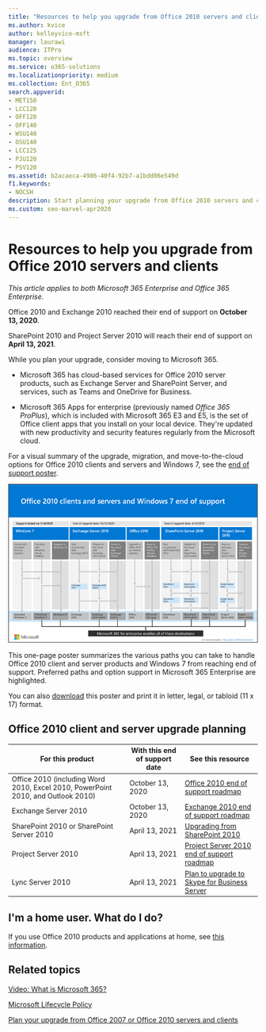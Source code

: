 ```yaml
---
title: "Resources to help you upgrade from Office 2010 servers and clients"
ms.author: kvice
author: kelleyvice-msft
manager: laurawi
audience: ITPro
ms.topic: overview
ms.service: o365-solutions
ms.localizationpriority: medium
ms.collection: Ent_O365
search.appverid:
- MET150
- LCC120
- OFF120
- OFF140
- WSU140
- OSU140
- LCC125
- PJU120
- PSV120
ms.assetid: b2acaeca-4986-40f4-92b7-a1bdd06e549d
f1.keywords:
- NOCSH
description: Start planning your upgrade from Office 2010 servers and client applications, as support is ending soon and custom support agreements aren't available.
ms.custom: seo-marvel-apr2020
---
```


# Resources to help you upgrade from Office 2010 servers and clients

*This article applies to both Microsoft 365 Enterprise and Office 365 Enterprise.*

Office 2010 and Exchange 2010 reached their end of support on **October 13, 2020**.

SharePoint 2010 and Project Server 2010 will reach their end of support on **April 13, 2021**.

While you plan your upgrade, consider moving to Microsoft 365.

- Microsoft 365 has cloud-based services for Office 2010 server products, such as Exchange Server and SharePoint Server, and services, such as Teams and OneDrive for Business.

- Microsoft 365 Apps for enterprise (previously named *Office 365 ProPlus*), which is included with Microsoft 365 E3 and E5, is the set of Office client apps that you install on your local device. They're updated with new productivity and security features regularly from the Microsoft cloud.

For a visual summary of the upgrade, migration, and move-to-the-cloud options for Office 2010 clients and servers and Windows 7, see the [end of support poster](../downloads/Office2010Windows7EndOfSupport.pdf).

[![End of support for Office 2010 clients and servers and Windows 7 poster.](../media/upgrade-from-office-2010-servers-and-products/office2010-windows7-end-of-support.png)](../downloads/Office2010Windows7EndOfSupport.pdf)

This one-page poster summarizes the various paths you can take to handle Office 2010 client and server products and Windows 7 from reaching end of support. Preferred paths and option support in Microsoft 365 Enterprise are highlighted.

You can also [download](https://github.com/MicrosoftDocs/microsoft-365-docs/raw/public/microsoft-365/downloads/Office2010Windows7EndOfSupport.pdf) this poster and print it in letter, legal, or tabloid (11 x 17) format.

## Office 2010 client and server upgrade planning

|For this product|With this end of support date|See this resource|
|---|---|---|
|Office 2010 (including Word 2010, Excel 2010, PowerPoint 2010, and Outlook 2010)|October 13, 2020 |[Office 2010 end of support roadmap](/DeployOffice/office-2010-end-support-roadmap)|
|Exchange Server 2010|October 13, 2020|[Exchange 2010 end of support roadmap](exchange-2010-end-of-support.md)|
|SharePoint 2010 or SharePoint Server 2010|April 13, 2021|[Upgrading from SharePoint 2010](upgrade-from-sharepoint-2010.md)|
|Project Server 2010|April 13, 2021|[Project Server 2010 end of support roadmap](project-server-2010-end-of-support.md)|
|Lync Server 2010|April 13, 2021|[Plan to upgrade to Skype for Business Server](/skypeforbusiness/plan-your-deployment/upgrade)|

## I'm a home user. What do I do?

If you use Office 2010 products and applications at home, see [this information](plan-upgrade-previous-versions-office.md#im-a-home-user-what-do-i-do).

## Related topics

[Video: What is Microsoft 365?](https://support.office.com/article/847caf12-2589-452c-8aca-1c009797678b.aspx)

[Microsoft Lifecycle Policy](/lifecycle/)

[Plan your upgrade from Office 2007 or Office 2010 servers and clients](plan-upgrade-previous-versions-office.md)